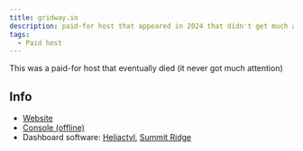 ```yaml
---
title: gridway.io
description: paid-for host that appeared in 2024 that didn't get much attention and was owned by [Matt James](../People/Matt%20James.md)
tags:
  - Paid host
---
```


This was a paid-for host that eventually died (it never got much attention)

## Info
* [Website](https://gridway.io/)
* [Console (offline)](http://console.gridway.io/)
* Dashboard software: [Heliactyl](../Software/heliactyl.md), [Summit Ridge](https://github.com/Heliactyl-Archive/22750-summit-ridge)